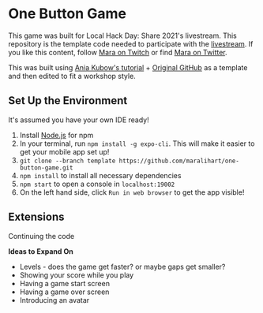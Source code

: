 # One Button Game
This game was built for Local Hack Day: Share 2021's livestream. This repository is the template code needed to participate with the [livestream](https://twitch.tv/mlh). If you like this content, follow [Mara on Twitch](https://twitch.com/maradrinksmilk) or find [Mara on Twitter](https://twitter.com/maradrinksmilk).

This was built using [Ania Kubow's tutorial](https://youtu.be/dhpjjAxKbHE) + [Original GitHub](https://github.com/kubowania/flappy-birds-react-native) as a template and then edited to fit a workshop style.

## Set Up the Environment
It's assumed you have your own IDE ready!
1. Install [Node.js](https://nodejs.org/en/) for npm
2. In your terminal, run `npm install -g expo-cli`. This will make it easier to get your mobile app set up!
3. `git clone --branch template https://github.com/maralihart/one-button-game.git`
8. `npm install` to install all necessary dependencies
5. `npm start` to open a console in `localhost:19002`
6. On the left hand side, click `Run in web browser` to get the app visible!

## Extensions
Continuing the code

**Ideas to Expand On**
* Levels - does the game get faster? or maybe gaps get smaller?
* Showing your score while you play
* Having a game start screen
* Having a game over screen
* Introducing an avatar
